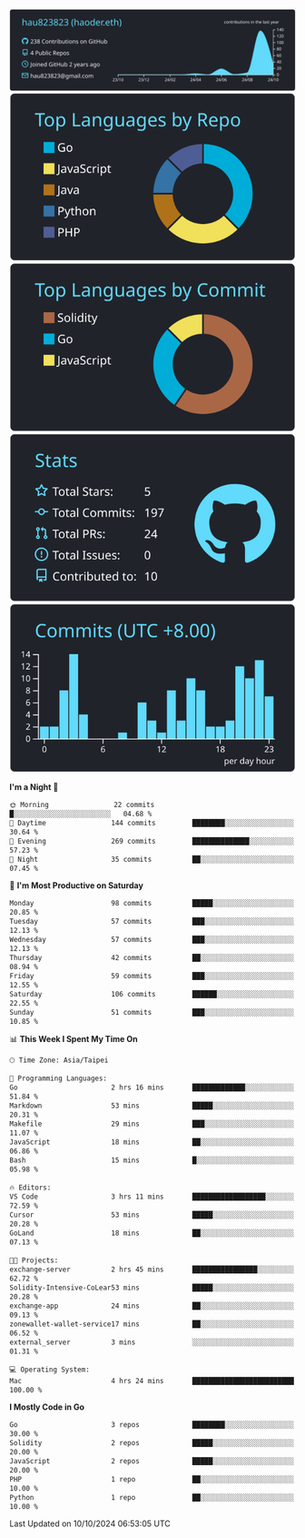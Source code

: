 [![](https://raw.githubusercontent.com/hau823823/hau823823/master/profile-summary-card-output/react/0-profile-details.svg)](https://github.com/vn7n24fzkq/github-profile-summary-cards)
[![](https://raw.githubusercontent.com/hau823823/hau823823/master/profile-summary-card-output/react/1-repos-per-language.svg)](https://github.com/vn7n24fzkq/github-profile-summary-cards) [![](https://raw.githubusercontent.com/hau823823/hau823823/master/profile-summary-card-output/react/2-most-commit-language.svg)](https://github.com/vn7n24fzkq/github-profile-summary-cards)
[![](https://raw.githubusercontent.com/hau823823/hau823823/master/profile-summary-card-output/react/3-stats.svg)](https://github.com/vn7n24fzkq/github-profile-summary-cards) [![](https://raw.githubusercontent.com/hau823823/hau823823/master/profile-summary-card-output/react/4-productive-time.svg)](https://github.com/vn7n24fzkq/github-profile-summary-cards)

<!--START_SECTION:waka-->
**I'm a Night 🦉** 

```text
🌞 Morning                22 commits          █░░░░░░░░░░░░░░░░░░░░░░░░   04.68 % 
🌆 Daytime                144 commits         ████████░░░░░░░░░░░░░░░░░   30.64 % 
🌃 Evening                269 commits         ██████████████░░░░░░░░░░░   57.23 % 
🌙 Night                  35 commits          ██░░░░░░░░░░░░░░░░░░░░░░░   07.45 % 
```
📅 **I'm Most Productive on Saturday** 

```text
Monday                   98 commits          █████░░░░░░░░░░░░░░░░░░░░   20.85 % 
Tuesday                  57 commits          ███░░░░░░░░░░░░░░░░░░░░░░   12.13 % 
Wednesday                57 commits          ███░░░░░░░░░░░░░░░░░░░░░░   12.13 % 
Thursday                 42 commits          ██░░░░░░░░░░░░░░░░░░░░░░░   08.94 % 
Friday                   59 commits          ███░░░░░░░░░░░░░░░░░░░░░░   12.55 % 
Saturday                 106 commits         ██████░░░░░░░░░░░░░░░░░░░   22.55 % 
Sunday                   51 commits          ███░░░░░░░░░░░░░░░░░░░░░░   10.85 % 
```


📊 **This Week I Spent My Time On** 

```text
🕑︎ Time Zone: Asia/Taipei

💬 Programming Languages: 
Go                       2 hrs 16 mins       █████████████░░░░░░░░░░░░   51.84 % 
Markdown                 53 mins             █████░░░░░░░░░░░░░░░░░░░░   20.31 % 
Makefile                 29 mins             ███░░░░░░░░░░░░░░░░░░░░░░   11.07 % 
JavaScript               18 mins             ██░░░░░░░░░░░░░░░░░░░░░░░   06.86 % 
Bash                     15 mins             █░░░░░░░░░░░░░░░░░░░░░░░░   05.98 % 

🔥 Editors: 
VS Code                  3 hrs 11 mins       ██████████████████░░░░░░░   72.59 % 
Cursor                   53 mins             █████░░░░░░░░░░░░░░░░░░░░   20.28 % 
GoLand                   18 mins             ██░░░░░░░░░░░░░░░░░░░░░░░   07.13 % 

🐱‍💻 Projects: 
exchange-server          2 hrs 45 mins       ████████████████░░░░░░░░░   62.72 % 
Solidity-Intensive-CoLear53 mins             █████░░░░░░░░░░░░░░░░░░░░   20.28 % 
exchange-app             24 mins             ██░░░░░░░░░░░░░░░░░░░░░░░   09.13 % 
zonewallet-wallet-service17 mins             ██░░░░░░░░░░░░░░░░░░░░░░░   06.52 % 
external_server          3 mins              ░░░░░░░░░░░░░░░░░░░░░░░░░   01.31 % 

💻 Operating System: 
Mac                      4 hrs 24 mins       █████████████████████████   100.00 % 
```

**I Mostly Code in Go** 

```text
Go                       3 repos             ████████░░░░░░░░░░░░░░░░░   30.00 % 
Solidity                 2 repos             █████░░░░░░░░░░░░░░░░░░░░   20.00 % 
JavaScript               2 repos             █████░░░░░░░░░░░░░░░░░░░░   20.00 % 
PHP                      1 repo              ██░░░░░░░░░░░░░░░░░░░░░░░   10.00 % 
Python                   1 repo              ██░░░░░░░░░░░░░░░░░░░░░░░   10.00 % 
```




 Last Updated on 10/10/2024 06:53:05 UTC
<!--END_SECTION:waka-->
